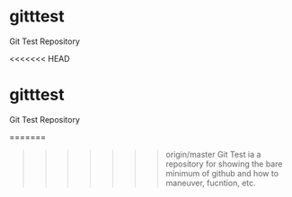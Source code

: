 # gitttest
Git Test Repository

<<<<<<< HEAD
# gitttest
Git Test Repository

=======
>>>>>>> origin/master
Git Test ia a repository for showing the bare minimum of github and how to maneuver, fucntion, etc.

